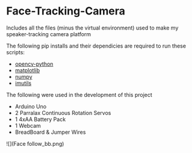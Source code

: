 # Face-Tracking-Camera
Includes all the files (minus the virtual environment) used to make my speaker-tracking camera platform

The following pip installs and their dependicies are required to run these scripts:

* [opencv-python](https://pypi.org/project/opencv-python/)
* [matplotlib](https://pypi.org/project/matplotlib/)
* [numpy](https://pypi.org/project/numpy/)
* [imutils](https://pypi.org/project/imutils/)

The following were used in the development of this project

* Arduino Uno
* 2 Parralax Continuous Rotation Servos
* 1 4xAA Battery Pack
* 1 Webcam
* BreadBoard & Jumper Wires

![](Face follow_bb.png)